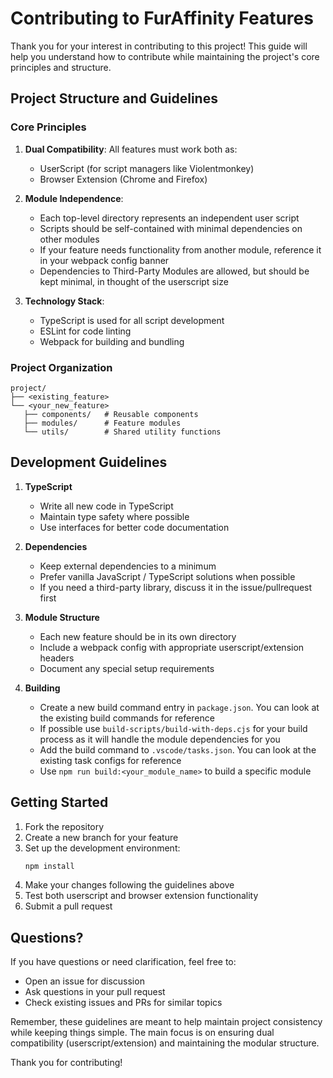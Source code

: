 # Contributing to FurAffinity Features

Thank you for your interest in contributing to this project! This guide will help you understand how to contribute while maintaining the project's core principles and structure.

## Project Structure and Guidelines

### Core Principles

1. **Dual Compatibility**: All features must work both as:
   - UserScript (for script managers like Violentmonkey)
   - Browser Extension (Chrome and Firefox)

2. **Module Independence**: 
   - Each top-level directory represents an independent user script
   - Scripts should be self-contained with minimal dependencies on other modules
   - If your feature needs functionality from another module, reference it in your webpack config banner
   - Dependencies to Third-Party Modules are allowed, but should be kept minimal, in thought of the userscript size

3. **Technology Stack**:
   - TypeScript is used for all script development
   - ESLint for code linting
   - Webpack for building and bundling

### Project Organization

```
project/
├── <existing_feature>
└── <your_new_feature>
   ├── components/   # Reusable components
   ├── modules/      # Feature modules
   └── utils/        # Shared utility functions
```

## Development Guidelines

1. **TypeScript**
   - Write all new code in TypeScript
   - Maintain type safety where possible
   - Use interfaces for better code documentation

2. **Dependencies**
   - Keep external dependencies to a minimum
   - Prefer vanilla JavaScript / TypeScript solutions when possible
   - If you need a third-party library, discuss it in the issue/pullrequest first

3. **Module Structure**
   - Each new feature should be in its own directory
   - Include a webpack config with appropriate userscript/extension headers
   - Document any special setup requirements

4. **Building**
   - Create a new build command entry in `package.json`. You can look at the existing build commands for reference
   - If possible use `build-scripts/build-with-deps.cjs` for your build process as it will handle the module dependencies for you
   - Add the build command to `.vscode/tasks.json`. You can look at the existing task configs for reference
   - Use `npm run build:<your_module_name>` to build a specific module

## Getting Started

1. Fork the repository
2. Create a new branch for your feature
3. Set up the development environment:
   ```bash
   npm install
   ```
4. Make your changes following the guidelines above
5. Test both userscript and browser extension functionality
6. Submit a pull request

## Questions?

If you have questions or need clarification, feel free to:
- Open an issue for discussion
- Ask questions in your pull request
- Check existing issues and PRs for similar topics

Remember, these guidelines are meant to help maintain project consistency while keeping things simple. The main focus is on ensuring dual compatibility (userscript/extension) and maintaining the modular structure.

Thank you for contributing!
